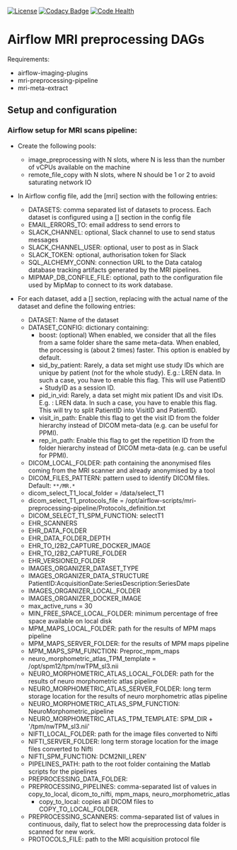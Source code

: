 [![License](https://img.shields.io/badge/license-Apache--2.0-blue.svg)](https://github.com/LREN-CHUV/airflow-mri-preprocessing-dags/blob/master/LICENSE) [![Codacy Badge](https://api.codacy.com/project/badge/Grade/8c5c9dc3cfb8492f870369c973f3cc8c)](https://www.codacy.com/app/hbp-mip/airflow-mri-preprocessing-dags?utm_source=github.com&amp;utm_medium=referral&amp;utm_content=LREN-CHUV/airflow-mri-preprocessing-dags&amp;utm_campaign=Badge_Grade) [![Code Health](https://landscape.io/github/LREN-CHUV/airflow-mri-preprocessing-dags/master/landscape.svg?style=flat)](https://landscape.io/LREN-CHUV/airflow-mri-preprocessing-dags/master)

# Airflow MRI preprocessing DAGs

Requirements:

* airflow-imaging-plugins
* mri-preprocessing-pipeline
* mri-meta-extract

## Setup and configuration

### Airflow setup for MRI scans pipeline:

* Create the following pools:
   * image_preprocessing with N slots, where N is less than the number of vCPUs available on the machine
   * remote_file_copy with N slots, where N should be 1 or 2 to avoid saturating network IO

* In Airflow config file, add the [mri] section with the following entries:
   * DATASETS: comma separated list of datasets to process. Each dataset is configured using a [<dataset>] section in the config file
   * EMAIL_ERRORS_TO: email address to send errors to
   * SLACK_CHANNEL: optional, Slack channel to use to send status messages
   * SLACK_CHANNEL_USER: optional, user to post as in Slack
   * SLACK_TOKEN: optional, authorisation token for Slack
   * SQL_ALCHEMY_CONN: connection URL to the Data catalog database tracking artifacts generated by the MRI pipelines.
   * MIPMAP_DB_CONFILE_FILE: optional, path to the configuration file used by MipMap to connect to its work database.

* For each dataset, add a [<dataset>] section, replacing <dataset> with the actual name of the dataset and define the following entries:
   * DATASET: Name of the dataset
   * DATASET_CONFIG: dictionary containing:
        - boost: (optional) When enabled, we consider that all the files from a same folder share the same meta-data.
        When enabled, the processing is (about 2 times) faster. This option is enabled by default.
        - sid_by_patient: Rarely, a data set might use study IDs which are unique by patient (not for the whole study).
        E.g.: LREN data. In such a case, you have to enable this flag. This will use PatientID + StudyID as a session ID.
        - pid_in_vid: Rarely, a data set might mix patient IDs and visit IDs. E.g. : LREN data. In such a case, you have
        to enable this flag. This will try to split PatientID into VisitID and PatientID.
        - visit_in_path: Enable this flag to get the visit ID from the folder hierarchy instead of DICOM meta-data
        (e.g. can be useful for PPMI).
        - rep_in_path: Enable this flag to get the repetition ID from the folder hierarchy instead of DICOM meta-data
        (e.g. can be useful for PPMI).
   * DICOM_LOCAL_FOLDER: path containing the anonymised files coming from the MRI scanner and already anonymised by a tool
   * DICOM_FILES_PATTERN: pattern used to identify DICOM files. Default: ```**/MR.*```
   * dicom_select_T1_local_folder = /data/select_T1
   * dicom_select_T1_protocols_file = /opt/airflow-scripts/mri-preprocessing-pipeline/Protocols_definition.txt
   * DICOM_SELECT_T1_SPM_FUNCTION: selectT1
   * EHR_SCANNERS
   * EHR_DATA_FOLDER
   * EHR_DATA_FOLDER_DEPTH
   * EHR_TO_I2B2_CAPTURE_DOCKER_IMAGE
   * EHR_TO_I2B2_CAPTURE_FOLDER
   * EHR_VERSIONED_FOLDER
   * IMAGES_ORGANIZER_DATASET_TYPE
   * IMAGES_ORGANIZER_DATA_STRUCTURE PatientID:AcquisitionDate:SeriesDescription:SeriesDate
   * IMAGES_ORGANIZER_LOCAL_FOLDER
   * IMAGES_ORGANIZER_DOCKER_IMAGE
   * max_active_runs = 30
   * MIN_FREE_SPACE_LOCAL_FOLDER: minimum percentage of free space available on local disk
   * MPM_MAPS_LOCAL_FOLDER: path for the results of MPM maps pipeline
   * MPM_MAPS_SERVER_FOLDER: for the results of MPM maps pipeline
   * MPM_MAPS_SPM_FUNCTION: Preproc_mpm_maps
   * neuro_morphometric_atlas_TPM_template = /opt/spm12/tpm/nwTPM_sl3.nii
   * NEURO_MORPHOMETRIC_ATLAS_LOCAL_FOLDER: path for the results of neuro morphometric atlas pipeline
   * NEURO_MORPHOMETRIC_ATLAS_SERVER_FOLDER: long term storage location for the results of neuro morphometric atlas pipeline
   * NEURO_MORPHOMETRIC_ATLAS_SPM_FUNCTION: NeuroMorphometric_pipeline
   * NEURO_MORPHOMETRIC_ATLAS_TPM_TEMPLATE: SPM_DIR + '/tpm/nwTPM_sl3.nii'
   * NIFTI_LOCAL_FOLDER: path for the image files converted to Nifti
   * NIFTI_SERVER_FOLDER: long term storage location for the image files converted to Nifti
   * NIFTI_SPM_FUNCTION: DCM2NII_LREN'
   * PIPELINES_PATH: path to the root folder containing the Matlab scripts for the pipelines
   * PREPROCESSING_DATA_FOLDER:
   * PREPROCESSING_PIPELINES: comma-separated list of values in copy_to_local, dicom_to_nifti, mpm_maps, neuro_morphometric_atlas
     * copy_to_local: copies all DICOM files to COPY_TO_LOCAL_FOLDER.
   * PREPROCESSING_SCANNERS: comma-separated list of values in continuous, daily, flat to select how the preprocessing data folder is scanned for new work.
   * PROTOCOLS_FILE: path to the MRI acquisition protocol file
